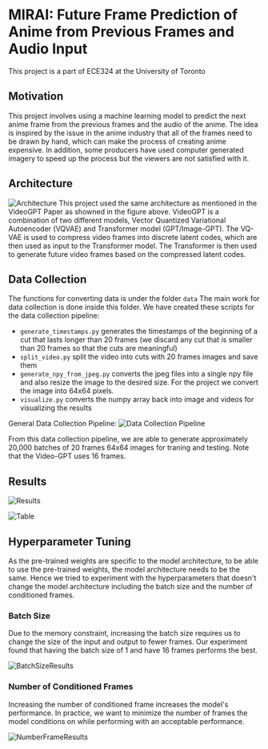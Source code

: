# MIRAI: Future Frame Prediction of Anime from Previous Frames and Audio Input

This project is a part of ECE324 at the University of Toronto

## Motivation
This project involves using a machine learning model to predict the next anime frame from the previous frames and the audio of the anime. The idea is inspired by the issue in the anime industry that all of the frames need to be drawn by hand, which can make the process of creating anime expensive. In addition, some producers have used computer generated imagery to speed up the process but the viewers are not satisfied with it. 

## Architecture
![Architecture](https://cdn.discordapp.com/attachments/1036873248647942185/1096503000622698657/videoGPT.png)
This project used the same architecture as mentioned in the VideoGPT Paper as showned in the figure above. 
VideoGPT is a combination of two different models, Vector Quantized Variational Autoencoder (VQVAE) and Transformer model (GPT/Image-GPT). The VQ-VAE is used to compress video frames into discrete latent codes, which are then used as input to the Transformer model. The Transformer is then used to generate future video frames based on the compressed latent codes.



## Data Collection
The functions for converting data is under the folder `data`
The main work for data collection is done inside this folder.
We have created these scripts for the data collection pipeline:
* `generate_timestamps.py` generates the timestamps of the beginning of a cut that lasts longer than 20 frames (we discard any cut that is smaller than 20 frames so that the cuts are meaningful)
* `split_video.py` split the video into cuts with 20 frames images and save them
* `generate_npy_from_jpeg.py` converts the jpeg files into a single npy file and also resize the image to the desired size. For the project we convert the image into 64x64 pixels.
*  `visualize.py` converts the numpy array back into image and videos for visualizing the results

General Data Collection Pipeline:
![Data Collection Pipeline](https://cdn.discordapp.com/attachments/1068310042908041297/1096509083785383946/data_processing.png)

From this data collection pipeline, we are able to generate approximately 20,000 batches of 20 frames 64x64 images for traning and testing. Note that the Video-GPT uses 16 frames. 


## Results

![Results](https://cdn.discordapp.com/attachments/1068309893171384330/1097574229471412244/image.png)

![Table](https://cdn.discordapp.com/attachments/1068309893171384330/1097565990767841401/image.png)

## Hyperparameter Tuning
As the pre-trained weights are specific to the model architecture, to be able to use the pre-trained weights, the model architecture needs to be the same. Hence we tried to experiment with the hyperparameters that doesn't change the model architecture including the batch size and the number of conditioned frames. 
### Batch Size
Due to the memory constraint, increasing the batch size requires us to change the size of the input and output to fewer frames. Our experiment found that having the batch size of 1 and have 16 frames performs the best.

![BatchSizeResults](https://cdn.discordapp.com/attachments/1068309893171384330/1097567920466427965/image.png)


### Number of Conditioned Frames
Increasing the number of conditioned frame increases the model's performance. In practice, we want to minimize the number of frames the model conditions on while performing with an acceptable performance. 

![NumberFrameResults](https://cdn.discordapp.com/attachments/1068309893171384330/1097565316822863943/image.png)
